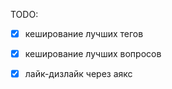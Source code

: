 TODO:
 - [x] кеширование лучших тегов
 - [x] кеширование лучших вопросов
 - [x] лайк-дизлайк через аякс
 